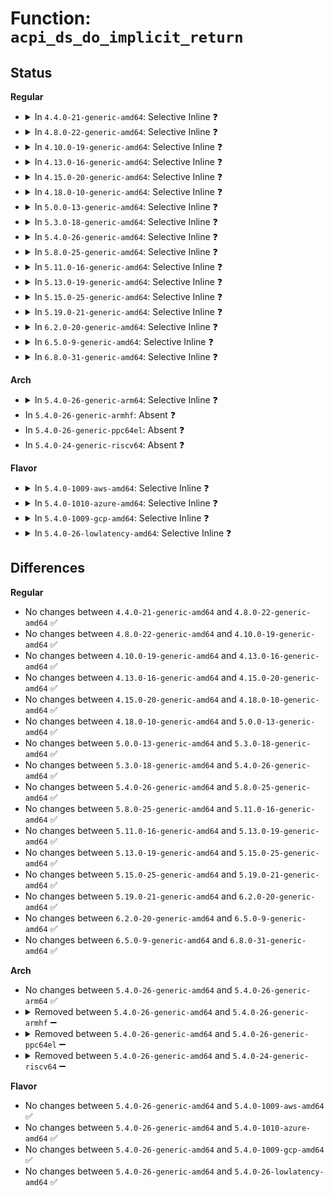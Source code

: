 # Function: <code>acpi_ds_do_implicit_return</code>

## Status
<b>Regular</b>
<ul>
<li>
<details>
<summary>In <code>4.4.0-21-generic-amd64</code>: Selective Inline ❓</summary>

```c
u8 acpi_ds_do_implicit_return(union acpi_operand_object * return_desc, struct acpi_walk_state * walk_state, u8 add_reference)
```

```json
{
  "name": "acpi_ds_do_implicit_return",
  "collision_type": "Unique Global",
  "inline_type": "Selective",
  "funcs": [
    {
      "addr": 18446744071583620648,
      "name": "acpi_ds_do_implicit_return",
      "external": true,
      "loc": "drivers/acpi/acpica/dsutils.c:116",
      "file": "drivers/acpi/acpica/dsutils.c",
      "inline": "not declared, inlined",
      "caller_inline": [],
      "caller_func": [
        "drivers/acpi/acpica/dsmethod.c:acpi_ds_restart_control_method",
        "drivers/acpi/acpica/dsutils.c:acpi_ds_is_result_used",
        "drivers/acpi/acpica/dswexec.c:acpi_ds_get_predicate_value"
      ]
    }
  ],
  "symbols": [
    {
      "addr": 18446744071583620648,
      "name": "acpi_ds_do_implicit_return",
      "section": ".text",
      "bind": "STB_GLOBAL",
      "size": 95
    }
  ]
}
```
</details>
</li>
<li>
<details>
<summary>In <code>4.8.0-22-generic-amd64</code>: Selective Inline ❓</summary>

```c
u8 acpi_ds_do_implicit_return(union acpi_operand_object * return_desc, struct acpi_walk_state * walk_state, u8 add_reference)
```

```json
{
  "name": "acpi_ds_do_implicit_return",
  "collision_type": "Unique Global",
  "inline_type": "Selective",
  "funcs": [
    {
      "addr": 18446744071583943728,
      "name": "acpi_ds_do_implicit_return",
      "external": true,
      "loc": "drivers/acpi/acpica/dsutils.c:116",
      "file": "drivers/acpi/acpica/dsutils.c",
      "inline": "not declared, inlined",
      "caller_inline": [],
      "caller_func": [
        "drivers/acpi/acpica/dsmethod.c:acpi_ds_restart_control_method",
        "drivers/acpi/acpica/dsutils.c:acpi_ds_is_result_used",
        "drivers/acpi/acpica/dswexec.c:acpi_ds_get_predicate_value"
      ]
    }
  ],
  "symbols": [
    {
      "addr": 18446744071583943728,
      "name": "acpi_ds_do_implicit_return",
      "section": ".text",
      "bind": "STB_GLOBAL",
      "size": 95
    }
  ]
}
```
</details>
</li>
<li>
<details>
<summary>In <code>4.10.0-19-generic-amd64</code>: Selective Inline ❓</summary>

```c
u8 acpi_ds_do_implicit_return(union acpi_operand_object * return_desc, struct acpi_walk_state * walk_state, u8 add_reference)
```

```json
{
  "name": "acpi_ds_do_implicit_return",
  "collision_type": "Unique Global",
  "inline_type": "Selective",
  "funcs": [
    {
      "addr": 18446744071584085309,
      "name": "acpi_ds_do_implicit_return",
      "external": true,
      "loc": "drivers/acpi/acpica/dsutils.c:116",
      "file": "drivers/acpi/acpica/dsutils.c",
      "inline": "not declared, inlined",
      "caller_inline": [],
      "caller_func": [
        "drivers/acpi/acpica/dsmethod.c:acpi_ds_restart_control_method",
        "drivers/acpi/acpica/dsutils.c:acpi_ds_is_result_used",
        "drivers/acpi/acpica/dswexec.c:acpi_ds_get_predicate_value"
      ]
    }
  ],
  "symbols": [
    {
      "addr": 18446744071584085309,
      "name": "acpi_ds_do_implicit_return",
      "section": ".text",
      "bind": "STB_GLOBAL",
      "size": 95
    }
  ]
}
```
</details>
</li>
<li>
<details>
<summary>In <code>4.13.0-16-generic-amd64</code>: Selective Inline ❓</summary>

```c
u8 acpi_ds_do_implicit_return(union acpi_operand_object * return_desc, struct acpi_walk_state * walk_state, u8 add_reference)
```

```json
{
  "name": "acpi_ds_do_implicit_return",
  "collision_type": "Unique Global",
  "inline_type": "Selective",
  "funcs": [
    {
      "addr": 18446744071584152091,
      "name": "acpi_ds_do_implicit_return",
      "external": true,
      "loc": "drivers/acpi/acpica/dsutils.c:116",
      "file": "drivers/acpi/acpica/dsutils.c",
      "inline": "not declared, inlined",
      "caller_inline": [],
      "caller_func": [
        "drivers/acpi/acpica/dsmethod.c:acpi_ds_restart_control_method",
        "drivers/acpi/acpica/dsutils.c:acpi_ds_is_result_used",
        "drivers/acpi/acpica/dswexec.c:acpi_ds_get_predicate_value"
      ]
    }
  ],
  "symbols": [
    {
      "addr": 18446744071584152091,
      "name": "acpi_ds_do_implicit_return",
      "section": ".text",
      "bind": "STB_GLOBAL",
      "size": 95
    }
  ]
}
```
</details>
</li>
<li>
<details>
<summary>In <code>4.15.0-20-generic-amd64</code>: Selective Inline ❓</summary>

```c
u8 acpi_ds_do_implicit_return(union acpi_operand_object * return_desc, struct acpi_walk_state * walk_state, u8 add_reference)
```

```json
{
  "name": "acpi_ds_do_implicit_return",
  "collision_type": "Unique Global",
  "inline_type": "Selective",
  "funcs": [
    {
      "addr": 18446744071584437764,
      "name": "acpi_ds_do_implicit_return",
      "external": true,
      "loc": "drivers/acpi/acpica/dsutils.c:116",
      "file": "drivers/acpi/acpica/dsutils.c",
      "inline": "not declared, inlined",
      "caller_inline": [],
      "caller_func": [
        "drivers/acpi/acpica/dsmethod.c:acpi_ds_restart_control_method",
        "drivers/acpi/acpica/dsutils.c:acpi_ds_is_result_used",
        "drivers/acpi/acpica/dswexec.c:acpi_ds_get_predicate_value"
      ]
    }
  ],
  "symbols": [
    {
      "addr": 18446744071584437764,
      "name": "acpi_ds_do_implicit_return",
      "section": ".text",
      "bind": "STB_GLOBAL",
      "size": 177
    }
  ]
}
```
</details>
</li>
<li>
<details>
<summary>In <code>4.18.0-10-generic-amd64</code>: Selective Inline ❓</summary>

```c
u8 acpi_ds_do_implicit_return(union acpi_operand_object * return_desc, struct acpi_walk_state * walk_state, u8 add_reference)
```

```json
{
  "name": "acpi_ds_do_implicit_return",
  "collision_type": "Unique Global",
  "inline_type": "Selective",
  "funcs": [
    {
      "addr": 18446744071584661726,
      "name": "acpi_ds_do_implicit_return",
      "external": true,
      "loc": "drivers/acpi/acpica/dsutils.c:80",
      "file": "drivers/acpi/acpica/dsutils.c",
      "inline": "not declared, inlined",
      "caller_inline": [],
      "caller_func": [
        "drivers/acpi/acpica/dsmethod.c:acpi_ds_restart_control_method",
        "drivers/acpi/acpica/dsutils.c:acpi_ds_is_result_used",
        "drivers/acpi/acpica/dswexec.c:acpi_ds_get_predicate_value"
      ]
    }
  ],
  "symbols": [
    {
      "addr": 18446744071584661726,
      "name": "acpi_ds_do_implicit_return",
      "section": ".text",
      "bind": "STB_GLOBAL",
      "size": 177
    }
  ]
}
```
</details>
</li>
<li>
<details>
<summary>In <code>5.0.0-13-generic-amd64</code>: Selective Inline ❓</summary>

```c
u8 acpi_ds_do_implicit_return(union acpi_operand_object * return_desc, struct acpi_walk_state * walk_state, u8 add_reference)
```

```json
{
  "name": "acpi_ds_do_implicit_return",
  "collision_type": "Unique Global",
  "inline_type": "Selective",
  "funcs": [
    {
      "addr": 18446744071584761633,
      "name": "acpi_ds_do_implicit_return",
      "external": true,
      "loc": "drivers/acpi/acpica/dsutils.c:79",
      "file": "drivers/acpi/acpica/dsutils.c",
      "inline": "not declared, inlined",
      "caller_inline": [],
      "caller_func": [
        "drivers/acpi/acpica/dsmethod.c:acpi_ds_restart_control_method",
        "drivers/acpi/acpica/dsutils.c:acpi_ds_is_result_used",
        "drivers/acpi/acpica/dswexec.c:acpi_ds_get_predicate_value"
      ]
    }
  ],
  "symbols": [
    {
      "addr": 18446744071584761633,
      "name": "acpi_ds_do_implicit_return",
      "section": ".text",
      "bind": "STB_GLOBAL",
      "size": 177
    }
  ]
}
```
</details>
</li>
<li>
<details>
<summary>In <code>5.3.0-18-generic-amd64</code>: Selective Inline ❓</summary>

```c
u8 acpi_ds_do_implicit_return(union acpi_operand_object * return_desc, struct acpi_walk_state * walk_state, u8 add_reference)
```

```json
{
  "name": "acpi_ds_do_implicit_return",
  "collision_type": "Unique Global",
  "inline_type": "Selective",
  "funcs": [
    {
      "addr": 18446744071584964147,
      "name": "acpi_ds_do_implicit_return",
      "external": true,
      "loc": "drivers/acpi/acpica/dsutils.c:79",
      "file": "drivers/acpi/acpica/dsutils.c",
      "inline": "not declared, inlined",
      "caller_inline": [],
      "caller_func": [
        "drivers/acpi/acpica/dsmethod.c:acpi_ds_restart_control_method",
        "drivers/acpi/acpica/dsutils.c:acpi_ds_is_result_used",
        "drivers/acpi/acpica/dswexec.c:acpi_ds_get_predicate_value"
      ]
    }
  ],
  "symbols": [
    {
      "addr": 18446744071584964147,
      "name": "acpi_ds_do_implicit_return",
      "section": ".text",
      "bind": "STB_GLOBAL",
      "size": 173
    }
  ]
}
```
</details>
</li>
<li>
<details>
<summary>In <code>5.4.0-26-generic-amd64</code>: Selective Inline ❓</summary>

```c
u8 acpi_ds_do_implicit_return(union acpi_operand_object * return_desc, struct acpi_walk_state * walk_state, u8 add_reference)
```

```json
{
  "name": "acpi_ds_do_implicit_return",
  "collision_type": "Unique Global",
  "inline_type": "Selective",
  "funcs": [
    {
      "addr": 18446744071585099947,
      "name": "acpi_ds_do_implicit_return",
      "external": true,
      "loc": "drivers/acpi/acpica/dsutils.c:79",
      "file": "drivers/acpi/acpica/dsutils.c",
      "inline": "not declared, inlined",
      "caller_inline": [],
      "caller_func": [
        "drivers/acpi/acpica/dsmethod.c:acpi_ds_restart_control_method",
        "drivers/acpi/acpica/dsutils.c:acpi_ds_is_result_used",
        "drivers/acpi/acpica/dswexec.c:acpi_ds_get_predicate_value"
      ]
    }
  ],
  "symbols": [
    {
      "addr": 18446744071585099947,
      "name": "acpi_ds_do_implicit_return",
      "section": ".text",
      "bind": "STB_GLOBAL",
      "size": 173
    }
  ]
}
```
</details>
</li>
<li>
<details>
<summary>In <code>5.8.0-25-generic-amd64</code>: Selective Inline ❓</summary>

```c
u8 acpi_ds_do_implicit_return(union acpi_operand_object * return_desc, struct acpi_walk_state * walk_state, u8 add_reference)
```

```json
{
  "name": "acpi_ds_do_implicit_return",
  "collision_type": "Unique Global",
  "inline_type": "Selective",
  "funcs": [
    {
      "addr": 18446744071585804705,
      "name": "acpi_ds_do_implicit_return",
      "external": true,
      "loc": "drivers/acpi/acpica/dsutils.c:79",
      "file": "drivers/acpi/acpica/dsutils.c",
      "inline": "not declared, inlined",
      "caller_inline": [],
      "caller_func": [
        "drivers/acpi/acpica/dsmethod.c:acpi_ds_restart_control_method",
        "drivers/acpi/acpica/dsutils.c:acpi_ds_is_result_used",
        "drivers/acpi/acpica/dswexec.c:acpi_ds_get_predicate_value"
      ]
    }
  ],
  "symbols": [
    {
      "addr": 18446744071585804705,
      "name": "acpi_ds_do_implicit_return",
      "section": ".text",
      "bind": "STB_GLOBAL",
      "size": 173
    }
  ]
}
```
</details>
</li>
<li>
<details>
<summary>In <code>5.11.0-16-generic-amd64</code>: Selective Inline ❓</summary>

```c
u8 acpi_ds_do_implicit_return(union acpi_operand_object * return_desc, struct acpi_walk_state * walk_state, u8 add_reference)
```

```json
{
  "name": "acpi_ds_do_implicit_return",
  "collision_type": "Unique Global",
  "inline_type": "Selective",
  "funcs": [
    {
      "addr": 18446744071585925527,
      "name": "acpi_ds_do_implicit_return",
      "external": true,
      "loc": "drivers/acpi/acpica/dsutils.c:79",
      "file": "drivers/acpi/acpica/dsutils.c",
      "inline": "not declared, inlined",
      "caller_inline": [],
      "caller_func": [
        "drivers/acpi/acpica/dsmethod.c:acpi_ds_restart_control_method",
        "drivers/acpi/acpica/dsutils.c:acpi_ds_is_result_used",
        "drivers/acpi/acpica/dswexec.c:acpi_ds_get_predicate_value"
      ]
    }
  ],
  "symbols": [
    {
      "addr": 18446744071585925527,
      "name": "acpi_ds_do_implicit_return",
      "section": ".text",
      "bind": "STB_GLOBAL",
      "size": 173
    }
  ]
}
```
</details>
</li>
<li>
<details>
<summary>In <code>5.13.0-19-generic-amd64</code>: Selective Inline ❓</summary>

```c
u8 acpi_ds_do_implicit_return(union acpi_operand_object * return_desc, struct acpi_walk_state * walk_state, u8 add_reference)
```

```json
{
  "name": "acpi_ds_do_implicit_return",
  "collision_type": "Unique Global",
  "inline_type": "Selective",
  "funcs": [
    {
      "addr": 18446744071585802798,
      "name": "acpi_ds_do_implicit_return",
      "external": true,
      "loc": "drivers/acpi/acpica/dsutils.c:79",
      "file": "drivers/acpi/acpica/dsutils.c",
      "inline": "not declared, inlined",
      "caller_inline": [],
      "caller_func": [
        "drivers/acpi/acpica/dsmethod.c:acpi_ds_restart_control_method",
        "drivers/acpi/acpica/dsutils.c:acpi_ds_is_result_used",
        "drivers/acpi/acpica/dswexec.c:acpi_ds_get_predicate_value"
      ]
    }
  ],
  "symbols": [
    {
      "addr": 18446744071585802798,
      "name": "acpi_ds_do_implicit_return",
      "section": ".text",
      "bind": "STB_GLOBAL",
      "size": 173
    }
  ]
}
```
</details>
</li>
<li>
<details>
<summary>In <code>5.15.0-25-generic-amd64</code>: Selective Inline ❓</summary>

```c
u8 acpi_ds_do_implicit_return(union acpi_operand_object * return_desc, struct acpi_walk_state * walk_state, u8 add_reference)
```

```json
{
  "name": "acpi_ds_do_implicit_return",
  "collision_type": "Unique Global",
  "inline_type": "Selective",
  "funcs": [
    {
      "addr": 18446744071586288484,
      "name": "acpi_ds_do_implicit_return",
      "external": true,
      "loc": "drivers/acpi/acpica/dsutils.c:79",
      "file": "drivers/acpi/acpica/dsutils.c",
      "inline": "not declared, inlined",
      "caller_inline": [],
      "caller_func": [
        "drivers/acpi/acpica/dsmethod.c:acpi_ds_restart_control_method",
        "drivers/acpi/acpica/dsutils.c:acpi_ds_is_result_used",
        "drivers/acpi/acpica/dswexec.c:acpi_ds_get_predicate_value"
      ]
    }
  ],
  "symbols": [
    {
      "addr": 18446744071586288484,
      "name": "acpi_ds_do_implicit_return",
      "section": ".text",
      "bind": "STB_GLOBAL",
      "size": 173
    }
  ]
}
```
</details>
</li>
<li>
<details>
<summary>In <code>5.19.0-21-generic-amd64</code>: Selective Inline ❓</summary>

```c
u8 acpi_ds_do_implicit_return(union acpi_operand_object * return_desc, struct acpi_walk_state * walk_state, u8 add_reference)
```

```json
{
  "name": "acpi_ds_do_implicit_return",
  "collision_type": "Unique Global",
  "inline_type": "Selective",
  "funcs": [
    {
      "addr": 18446744071587533021,
      "name": "acpi_ds_do_implicit_return",
      "external": true,
      "loc": "drivers/acpi/acpica/dsutils.c:79",
      "file": "drivers/acpi/acpica/dsutils.c",
      "inline": "not declared, inlined",
      "caller_inline": [],
      "caller_func": [
        "drivers/acpi/acpica/dsmethod.c:acpi_ds_restart_control_method",
        "drivers/acpi/acpica/dsutils.c:acpi_ds_is_result_used",
        "drivers/acpi/acpica/dswexec.c:acpi_ds_get_predicate_value"
      ]
    }
  ],
  "symbols": [
    {
      "addr": 18446744071587533021,
      "name": "acpi_ds_do_implicit_return",
      "section": ".text",
      "bind": "STB_GLOBAL",
      "size": 219
    }
  ]
}
```
</details>
</li>
<li>
<details>
<summary>In <code>6.2.0-20-generic-amd64</code>: Selective Inline ❓</summary>

```c
u8 acpi_ds_do_implicit_return(union acpi_operand_object * return_desc, struct acpi_walk_state * walk_state, u8 add_reference)
```

```json
{
  "name": "acpi_ds_do_implicit_return",
  "collision_type": "Unique Global",
  "inline_type": "Selective",
  "funcs": [
    {
      "addr": 18446744071588811904,
      "name": "acpi_ds_do_implicit_return",
      "external": true,
      "loc": "drivers/acpi/acpica/dsutils.c:79",
      "file": "drivers/acpi/acpica/dsutils.c",
      "inline": "not declared, inlined",
      "caller_inline": [],
      "caller_func": [
        "drivers/acpi/acpica/dsmethod.c:acpi_ds_restart_control_method",
        "drivers/acpi/acpica/dsutils.c:acpi_ds_is_result_used",
        "drivers/acpi/acpica/dswexec.c:acpi_ds_get_predicate_value"
      ]
    }
  ],
  "symbols": [
    {
      "addr": 18446744071588811904,
      "name": "acpi_ds_do_implicit_return",
      "section": ".text",
      "bind": "STB_GLOBAL",
      "size": 230
    }
  ]
}
```
</details>
</li>
<li>
<details>
<summary>In <code>6.5.0-9-generic-amd64</code>: Selective Inline ❓</summary>

```c
u8 acpi_ds_do_implicit_return(union acpi_operand_object * return_desc, struct acpi_walk_state * walk_state, u8 add_reference)
```

```json
{
  "name": "acpi_ds_do_implicit_return",
  "collision_type": "Unique Global",
  "inline_type": "Selective",
  "funcs": [
    {
      "addr": 18446744071589101264,
      "name": "acpi_ds_do_implicit_return",
      "external": true,
      "loc": "drivers/acpi/acpica/dsutils.c:79",
      "file": "drivers/acpi/acpica/dsutils.c",
      "inline": "not declared, inlined",
      "caller_inline": [],
      "caller_func": [
        "drivers/acpi/acpica/dsmethod.c:acpi_ds_restart_control_method",
        "drivers/acpi/acpica/dsutils.c:acpi_ds_is_result_used",
        "drivers/acpi/acpica/dswexec.c:acpi_ds_get_predicate_value"
      ]
    }
  ],
  "symbols": [
    {
      "addr": 18446744071589101264,
      "name": "acpi_ds_do_implicit_return",
      "section": ".text",
      "bind": "STB_GLOBAL",
      "size": 230
    }
  ]
}
```
</details>
</li>
<li>
<details>
<summary>In <code>6.8.0-31-generic-amd64</code>: Selective Inline ❓</summary>

```c
u8 acpi_ds_do_implicit_return(union acpi_operand_object * return_desc, struct acpi_walk_state * walk_state, u8 add_reference)
```

```json
{
  "name": "acpi_ds_do_implicit_return",
  "collision_type": "Unique Global",
  "inline_type": "Selective",
  "funcs": [
    {
      "addr": 18446744071589407008,
      "name": "acpi_ds_do_implicit_return",
      "external": true,
      "loc": "drivers/acpi/acpica/dsutils.c:79",
      "file": "drivers/acpi/acpica/dsutils.c",
      "inline": "not declared, inlined",
      "caller_inline": [],
      "caller_func": [
        "drivers/acpi/acpica/dsmethod.c:acpi_ds_restart_control_method",
        "drivers/acpi/acpica/dsutils.c:acpi_ds_is_result_used",
        "drivers/acpi/acpica/dswexec.c:acpi_ds_get_predicate_value"
      ]
    }
  ],
  "symbols": [
    {
      "addr": 18446744071589407008,
      "name": "acpi_ds_do_implicit_return",
      "section": ".text",
      "bind": "STB_GLOBAL",
      "size": 230
    }
  ]
}
```
</details>
</li>
</ul>
<b>Arch</b>
<ul>
<li>
<details>
<summary>In <code>5.4.0-26-generic-arm64</code>: Selective Inline ❓</summary>

```c
u8 acpi_ds_do_implicit_return(union acpi_operand_object * return_desc, struct acpi_walk_state * walk_state, u8 add_reference)
```

```json
{
  "name": "acpi_ds_do_implicit_return",
  "collision_type": "Unique Global",
  "inline_type": "Selective",
  "funcs": [
    {
      "addr": 18446603336497494356,
      "name": "acpi_ds_do_implicit_return",
      "external": true,
      "loc": "drivers/acpi/acpica/dsutils.c:79",
      "file": "drivers/acpi/acpica/dsutils.c",
      "inline": "not declared, inlined",
      "caller_inline": [],
      "caller_func": [
        "drivers/acpi/acpica/dsmethod.c:acpi_ds_restart_control_method",
        "drivers/acpi/acpica/dsutils.c:acpi_ds_is_result_used",
        "drivers/acpi/acpica/dswexec.c:acpi_ds_get_predicate_value"
      ]
    }
  ],
  "symbols": [
    {
      "addr": 18446603336497494356,
      "name": "acpi_ds_do_implicit_return",
      "section": ".text",
      "bind": "STB_GLOBAL",
      "size": 124
    }
  ]
}
```
</details>
</li>
<li>
In <code>5.4.0-26-generic-armhf</code>: Absent ❓
</li>
<li>
In <code>5.4.0-26-generic-ppc64el</code>: Absent ❓
</li>
<li>
In <code>5.4.0-24-generic-riscv64</code>: Absent ❓
</li>
</ul>
<b>Flavor</b>
<ul>
<li>
<details>
<summary>In <code>5.4.0-1009-aws-amd64</code>: Selective Inline ❓</summary>

```c
u8 acpi_ds_do_implicit_return(union acpi_operand_object * return_desc, struct acpi_walk_state * walk_state, u8 add_reference)
```

```json
{
  "name": "acpi_ds_do_implicit_return",
  "collision_type": "Unique Global",
  "inline_type": "Selective",
  "funcs": [
    {
      "addr": 18446744071585019011,
      "name": "acpi_ds_do_implicit_return",
      "external": true,
      "loc": "drivers/acpi/acpica/dsutils.c:79",
      "file": "drivers/acpi/acpica/dsutils.c",
      "inline": "not declared, inlined",
      "caller_inline": [],
      "caller_func": [
        "drivers/acpi/acpica/dsmethod.c:acpi_ds_restart_control_method",
        "drivers/acpi/acpica/dsutils.c:acpi_ds_is_result_used",
        "drivers/acpi/acpica/dswexec.c:acpi_ds_get_predicate_value"
      ]
    }
  ],
  "symbols": [
    {
      "addr": 18446744071585019011,
      "name": "acpi_ds_do_implicit_return",
      "section": ".text",
      "bind": "STB_GLOBAL",
      "size": 96
    }
  ]
}
```
</details>
</li>
<li>
<details>
<summary>In <code>5.4.0-1010-azure-amd64</code>: Selective Inline ❓</summary>

```c
u8 acpi_ds_do_implicit_return(union acpi_operand_object * return_desc, struct acpi_walk_state * walk_state, u8 add_reference)
```

```json
{
  "name": "acpi_ds_do_implicit_return",
  "collision_type": "Unique Global",
  "inline_type": "Selective",
  "funcs": [
    {
      "addr": 18446744071584934639,
      "name": "acpi_ds_do_implicit_return",
      "external": true,
      "loc": "drivers/acpi/acpica/dsutils.c:79",
      "file": "drivers/acpi/acpica/dsutils.c",
      "inline": "not declared, inlined",
      "caller_inline": [],
      "caller_func": [
        "drivers/acpi/acpica/dsmethod.c:acpi_ds_restart_control_method",
        "drivers/acpi/acpica/dsutils.c:acpi_ds_is_result_used",
        "drivers/acpi/acpica/dswexec.c:acpi_ds_get_predicate_value"
      ]
    }
  ],
  "symbols": [
    {
      "addr": 18446744071584934639,
      "name": "acpi_ds_do_implicit_return",
      "section": ".text",
      "bind": "STB_GLOBAL",
      "size": 96
    }
  ]
}
```
</details>
</li>
<li>
<details>
<summary>In <code>5.4.0-1009-gcp-amd64</code>: Selective Inline ❓</summary>

```c
u8 acpi_ds_do_implicit_return(union acpi_operand_object * return_desc, struct acpi_walk_state * walk_state, u8 add_reference)
```

```json
{
  "name": "acpi_ds_do_implicit_return",
  "collision_type": "Unique Global",
  "inline_type": "Selective",
  "funcs": [
    {
      "addr": 18446744071585051531,
      "name": "acpi_ds_do_implicit_return",
      "external": true,
      "loc": "drivers/acpi/acpica/dsutils.c:79",
      "file": "drivers/acpi/acpica/dsutils.c",
      "inline": "not declared, inlined",
      "caller_inline": [],
      "caller_func": [
        "drivers/acpi/acpica/dsmethod.c:acpi_ds_restart_control_method",
        "drivers/acpi/acpica/dsutils.c:acpi_ds_is_result_used",
        "drivers/acpi/acpica/dswexec.c:acpi_ds_get_predicate_value"
      ]
    }
  ],
  "symbols": [
    {
      "addr": 18446744071585051531,
      "name": "acpi_ds_do_implicit_return",
      "section": ".text",
      "bind": "STB_GLOBAL",
      "size": 173
    }
  ]
}
```
</details>
</li>
<li>
<details>
<summary>In <code>5.4.0-26-lowlatency-amd64</code>: Selective Inline ❓</summary>

```c
u8 acpi_ds_do_implicit_return(union acpi_operand_object * return_desc, struct acpi_walk_state * walk_state, u8 add_reference)
```

```json
{
  "name": "acpi_ds_do_implicit_return",
  "collision_type": "Unique Global",
  "inline_type": "Selective",
  "funcs": [
    {
      "addr": 18446744071585157691,
      "name": "acpi_ds_do_implicit_return",
      "external": true,
      "loc": "drivers/acpi/acpica/dsutils.c:79",
      "file": "drivers/acpi/acpica/dsutils.c",
      "inline": "not declared, inlined",
      "caller_inline": [],
      "caller_func": [
        "drivers/acpi/acpica/dsmethod.c:acpi_ds_restart_control_method",
        "drivers/acpi/acpica/dsutils.c:acpi_ds_is_result_used",
        "drivers/acpi/acpica/dswexec.c:acpi_ds_get_predicate_value"
      ]
    }
  ],
  "symbols": [
    {
      "addr": 18446744071585157691,
      "name": "acpi_ds_do_implicit_return",
      "section": ".text",
      "bind": "STB_GLOBAL",
      "size": 173
    }
  ]
}
```
</details>
</li>
</ul>

## Differences
<b>Regular</b>
<ul>
<li>
No changes between <code>4.4.0-21-generic-amd64</code> and <code>4.8.0-22-generic-amd64</code> ✅
</li>
<li>
No changes between <code>4.8.0-22-generic-amd64</code> and <code>4.10.0-19-generic-amd64</code> ✅
</li>
<li>
No changes between <code>4.10.0-19-generic-amd64</code> and <code>4.13.0-16-generic-amd64</code> ✅
</li>
<li>
No changes between <code>4.13.0-16-generic-amd64</code> and <code>4.15.0-20-generic-amd64</code> ✅
</li>
<li>
No changes between <code>4.15.0-20-generic-amd64</code> and <code>4.18.0-10-generic-amd64</code> ✅
</li>
<li>
No changes between <code>4.18.0-10-generic-amd64</code> and <code>5.0.0-13-generic-amd64</code> ✅
</li>
<li>
No changes between <code>5.0.0-13-generic-amd64</code> and <code>5.3.0-18-generic-amd64</code> ✅
</li>
<li>
No changes between <code>5.3.0-18-generic-amd64</code> and <code>5.4.0-26-generic-amd64</code> ✅
</li>
<li>
No changes between <code>5.4.0-26-generic-amd64</code> and <code>5.8.0-25-generic-amd64</code> ✅
</li>
<li>
No changes between <code>5.8.0-25-generic-amd64</code> and <code>5.11.0-16-generic-amd64</code> ✅
</li>
<li>
No changes between <code>5.11.0-16-generic-amd64</code> and <code>5.13.0-19-generic-amd64</code> ✅
</li>
<li>
No changes between <code>5.13.0-19-generic-amd64</code> and <code>5.15.0-25-generic-amd64</code> ✅
</li>
<li>
No changes between <code>5.15.0-25-generic-amd64</code> and <code>5.19.0-21-generic-amd64</code> ✅
</li>
<li>
No changes between <code>5.19.0-21-generic-amd64</code> and <code>6.2.0-20-generic-amd64</code> ✅
</li>
<li>
No changes between <code>6.2.0-20-generic-amd64</code> and <code>6.5.0-9-generic-amd64</code> ✅
</li>
<li>
No changes between <code>6.5.0-9-generic-amd64</code> and <code>6.8.0-31-generic-amd64</code> ✅
</li>
</ul>
<b>Arch</b>
<ul>
<li>
No changes between <code>5.4.0-26-generic-amd64</code> and <code>5.4.0-26-generic-arm64</code> ✅
</li>
<li>
<details>
<summary>Removed between <code>5.4.0-26-generic-amd64</code> and <code>5.4.0-26-generic-armhf</code> ➖</summary>

```c
u8 acpi_ds_do_implicit_return(union acpi_operand_object * return_desc, struct acpi_walk_state * walk_state, u8 add_reference)
```
</details>
</li>
<li>
<details>
<summary>Removed between <code>5.4.0-26-generic-amd64</code> and <code>5.4.0-26-generic-ppc64el</code> ➖</summary>

```c
u8 acpi_ds_do_implicit_return(union acpi_operand_object * return_desc, struct acpi_walk_state * walk_state, u8 add_reference)
```
</details>
</li>
<li>
<details>
<summary>Removed between <code>5.4.0-26-generic-amd64</code> and <code>5.4.0-24-generic-riscv64</code> ➖</summary>

```c
u8 acpi_ds_do_implicit_return(union acpi_operand_object * return_desc, struct acpi_walk_state * walk_state, u8 add_reference)
```
</details>
</li>
</ul>
<b>Flavor</b>
<ul>
<li>
No changes between <code>5.4.0-26-generic-amd64</code> and <code>5.4.0-1009-aws-amd64</code> ✅
</li>
<li>
No changes between <code>5.4.0-26-generic-amd64</code> and <code>5.4.0-1010-azure-amd64</code> ✅
</li>
<li>
No changes between <code>5.4.0-26-generic-amd64</code> and <code>5.4.0-1009-gcp-amd64</code> ✅
</li>
<li>
No changes between <code>5.4.0-26-generic-amd64</code> and <code>5.4.0-26-lowlatency-amd64</code> ✅
</li>
</ul>
